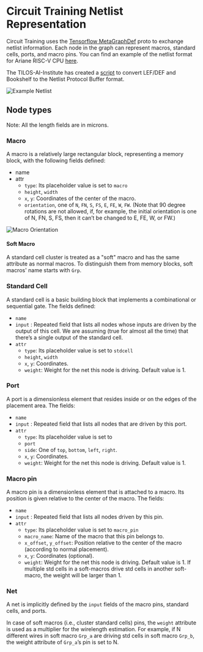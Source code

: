 # Circuit Training Netlist Representation

Circuit Training uses the
[Tensorflow MetaGraphDef](https://github.com/tensorflow/tensorflow/blob/v2.8.0/tensorflow/core/protobuf/meta_graph.proto)
proto to exchange netlist information. Each node in the graph can represent
macros, standard cells, ports, and macro pins. You can find an example of the
netlist format for Ariane RISC-V CPU
[here](https://raw.githubusercontent.com/google-research/circuit_training/main/circuit_training/environment/test_data/ariane/netlist.pb.txt).

The TILOS-AI-Institute has created a
[script](https://github.com/TILOS-AI-Institute/MacroPlacement/tree/main/CodeElements/FormatTranslators)
to convert LEF/DEF and Bookshelf to the Netlist Protocol Buffer format.

![Example Netlist](image/netlist_example.png)

## Node types

Note: All the length fields are in microns.

### Macro

A macro is a relatively large rectangular block, representing a memory block,
with the following fields defined:

- name
- attr
    - `type`: Its placeholder value is set to `macro`
    - `height`, `width`
    - `x`, `y`: Coordinates of the center of the macro.
    - `orientation`, one of `N`, `FN`, `S`, `FS`, `E`, `FE`, `W`, `FW`. (Note
      that 90 degree rotations are not allowed, if, for example, the initial
      orientation is one of N, FN, S, FS, then it can’t be changed to E, FE,
      W, or FW.)

![Macro Orientation](image/macro_orientation.png)

#### Soft Macro

A standard cell cluster is treated as a "soft" macro and has the same attribute
as normal macros. To distinguish them from memory blocks, soft macros' name
starts with `Grp`.

### Standard Cell

A standard cell is a basic building block that implements a combinational or
sequential gate. The fields defined:

- `name`
- `input` : Repeated field that lists all nodes whose inputs are driven by the
  output of this cell. We are assuming (true for almost all the time) that
  there’s a single output of the standard cell.
- `attr`
    - `type`: Its placeholder value is set to `stdcell`
    - `height`, `width`
    - `x`, `y`: Coordinates.
    - `weight`: Weight for the net this node is driving. Default value is 1.

### Port

A port is a dimensionless element that resides inside or on the edges of the
placement area. The fields:

- `name`
- `input` : Repeated field that lists all nodes that are driven by this port.
- `attr`
    - `type`: Its placeholder value is set to
    - `port`
    - `side`: One of `top`, `bottom`, `left`, `right`.
    - `x`, `y`: Coordinates.
    - `weight`: Weight for the net this node is driving. Default value is 1.

### Macro pin

A macro pin is a dimensionless element that is attached to a macro. Its position
is given relative to the center of the macro. The fields:

- `name`
- `input` : Repeated field that lists all nodes driven by this pin.
- `attr`
    - `type`: Its placeholder value is set to `macro_pin`
    - `macro_name`: Name of the macro that this pin belongs to.
    - `x_offset`, `y_offset`: Position relative to the center of the macro
      (according to normal placement).
    - `x`, `y`: Coordinates (optional).
    - `weight`: Weight for the net this node is driving. Default value is 1.
      If multiple std cells in a soft-macros drive std cells in another
      soft-macro, the weight will be larger than 1.

### Net

A net is implicitly defined by the `input` fields of the macro pins, standard
cells, and ports.

In case of soft macros (i.e., cluster standard cells) pins, the `weight`
attribute is used as a multiplier for the wirelength estimation. For example,
if N different wires in soft macro `Grp_a` are driving std cells in soft macro
`Grp_b`, the weight attribute of `Grp_a`’s pin is set to N.
